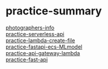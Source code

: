 # practice-summary

[photographers-info](https://github.com/mie-h/photographers-info) \
[practice-serverless-api](https://github.com/mie-h/practice-serverless-api) \
[practice-lambda-create-file](https://github.com/mie-h/practice-lambda-create-file) \
[practice-fastapi-ecs-MLmodel](https://github.com/mie-h/practice-fastapi-ecs-MLmodel) \
[practice-api-gateway-lambda](https://github.com/mie-h/practice-api-gateway-lambda) \
[practice-fast-api](https://github.com/mie-h/practice-fast-api) 
